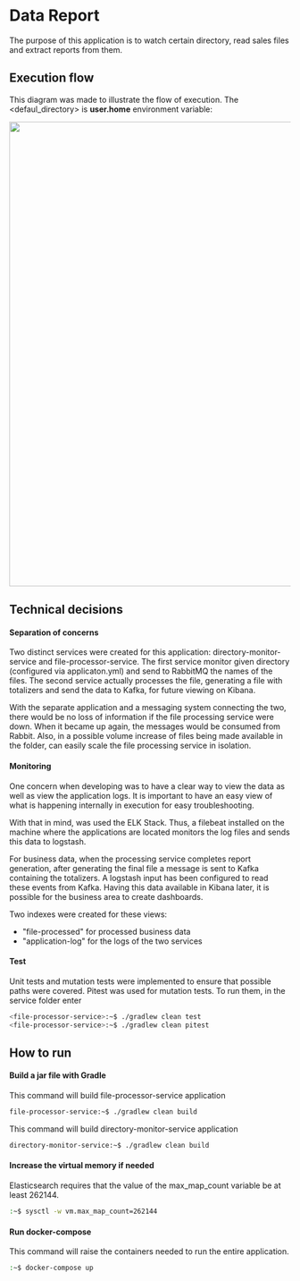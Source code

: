 # Data Report
The purpose of this application is to watch certain directory, read sales files and extract reports from them.

## Execution flow
This diagram was made to illustrate the flow of execution. The <defaul_directory> is **user.home** environment variable:
<p align="center">
  <img width="731" height="831" src="https://i.imgur.com/Avz8okJ.png">
</p>

## Technical decisions
#### Separation of concerns
Two distinct services were created for this application: directory-monitor-service and file-processor-service. The first service monitor given directory (configured via applicaton.yml) and send to RabbitMQ the names of the files. The second service actually processes the file, generating a file with totalizers and send the data to Kafka, for future viewing on Kibana.

With the separate application and a messaging system connecting the two, there would be no loss of information if the file processing service were down. When it became up again, the messages would be consumed from Rabbit. Also, in a possible volume increase of files being made available in the folder, can easily scale the file processing service in isolation.

#### Monitoring
One concern when developing was to have a clear way to view the data as well as view the application logs. It is important to have an easy view of what is happening internally in execution for easy troubleshooting.

With that in mind, was used the ELK Stack. Thus, a filebeat installed on the machine where the applications are located monitors the log files and sends this data to logstash.

For business data, when the processing service completes report generation, after generating the final file a message is sent to Kafka containing the totalizers. A logstash input has been configured to read these events from Kafka. Having this data available in Kibana later, it is possible for the business area to create dashboards.

Two indexes were created for these views:
*   "file-processed" for processed business data
*   "application-log" for the logs of the two services

#### Test
Unit tests and mutation tests were implemented to ensure that possible paths were covered. Pitest was used for mutation tests.
To run them, in the service folder enter
```sh
<file-processor-service>:~$ ./gradlew clean test
<file-processor-service>:~$ ./gradlew clean pitest
```

## How to run
#### Build a jar file with Gradle
This command will build file-processor-service application
```sh
file-processor-service:~$ ./gradlew clean build
```
This command will build directory-monitor-service application
```sh
directory-monitor-service:~$ ./gradlew clean build
```
#### Increase the virtual memory if needed
Elasticsearch requires that the value of the max_map_count variable be at least 262144.
```sh
:~$ sysctl -w vm.max_map_count=262144
```
#### Run docker-compose
This command will raise the containers needed to run the entire application.
```sh
:~$ docker-compose up
```
